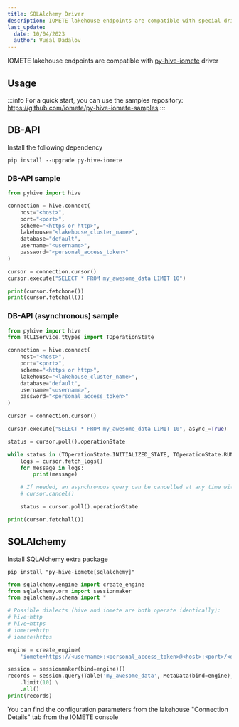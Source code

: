 ```yaml
---
title: SQLAlchemy Driver
description: IOMETE lakehouse endpoints are compatible with special driver, you can use the samples repository to quick start
last_update:
  date: 10/04/2023
  author: Vusal Dadalov
---
```


IOMETE lakehouse endpoints are compatible with [py-hive-iomete](https://pypi.org/project/py-hive-iomete) driver

## Usage

:::info
For a quick start, you can use the samples repository: https://github.com/iomete/py-hive-iomete-samples
:::

## DB-API

Install the following dependency

```shell
pip install --upgrade py-hive-iomete
```

### DB-API sample

```python
from pyhive import hive

connection = hive.connect(
    host="<host>",
    port="<port>",
    scheme="<https or http>",
    lakehouse="<lakehouse_cluster_name>",
    database="default",
    username="<username>",
    password="<personal_access_token>"
)

cursor = connection.cursor()
cursor.execute("SELECT * FROM my_awesome_data LIMIT 10")

print(cursor.fetchone())
print(cursor.fetchall())
```

### DB-API (asynchronous) sample

```python
from pyhive import hive
from TCLIService.ttypes import TOperationState

connection = hive.connect(
    host="<host>",
    port="<port>",
    scheme="<https or http>",
    lakehouse="<lakehouse_cluster_name>",
    database="default",
    username="<username>",
    password="<personal_access_token>"
)

cursor = connection.cursor()

cursor.execute("SELECT * FROM my_awesome_data LIMIT 10", async_=True)

status = cursor.poll().operationState

while status in (TOperationState.INITIALIZED_STATE, TOperationState.RUNNING_STATE):
    logs = cursor.fetch_logs()
    for message in logs:
        print(message)

    # If needed, an asynchronous query can be cancelled at any time with:
    # cursor.cancel()

    status = cursor.poll().operationState

print(cursor.fetchall())
```

## SQLAlchemy

Install SQLAlchemy extra package

```shell
pip install "py-hive-iomete[sqlalchemy]"
```

```python
from sqlalchemy.engine import create_engine
from sqlalchemy.orm import sessionmaker
from sqlalchemy.schema import *

# Possible dialects (hive and iomete are both operate identically):
# hive+http
# hive+https
# iomete+http
# iomete+https

engine = create_engine(
    'iomete+https://<username>:<personal_access_token>@<host>:<port>/<database>?lakehouse=<lakehouse_cluster_name>')

session = sessionmaker(bind=engine)()
records = session.query(Table('my_awesome_data', MetaData(bind=engine), autoload=True)) \
    .limit(10) \
    .all()
print(records)
```

You can find the configuration parameters from the lakehouse "Connection Details" tab from the IOMETE console
